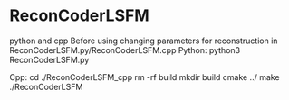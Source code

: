 # ReconCoderLSFM
python and cpp
Before using changing parameters for reconstruction in ReconCoderLSFM.py/ReconCoderLSFM.cpp
Python:
  python3 ReconCoderLSFM.py
  
Cpp:
  cd ./ReconCoderLSFM_cpp
  rm -rf build
  mkdir build
  cmake ../
  make
  ./ReconCoderLSFM
